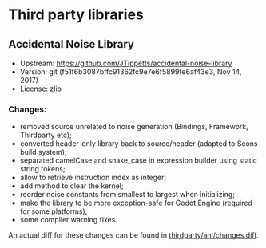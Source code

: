 # Third party libraries

## Accidental Noise Library

- Upstream: https://github.com/JTippetts/accidental-noise-library
- Version: git (f51f6b3087bffc91362fc9e7e6f5899fe6af43e3, Nov 14, 2017)
- License: zlib

### Changes:
  - removed source unrelated to noise generation (Bindings, Framework, Thirdparty etc);
  - converted header-only library back to source/header (adapted to Scons build system);
  - separated camelCase and snake_case in expression builder using static string tokens;
  - allow to retrieve instruction index as integer;
  - add method to clear the kernel;
  - reorder noise constants from smallest to largest when initializing;
  - make the library to be more exception-safe for Godot Engine (required for some platforms);
  - some compiler warning fixes.

An actual diff for these changes can be found in [thirdparty/anl/changes.diff](/thirdparty/anl/changes.diff).